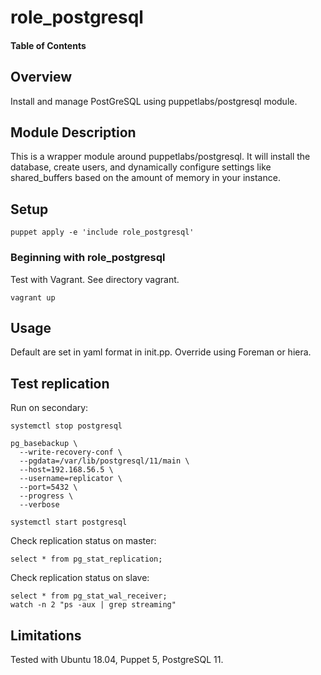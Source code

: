 # role_postgresql

#### Table of Contents

## Overview

Install and manage PostGreSQL using puppetlabs/postgresql module.

## Module Description

This is a wrapper module around puppetlabs/postgresql. It will install the database, create users, and dynamically configure settings like shared_buffers based on the amount of memory in your instance.

## Setup

    puppet apply -e 'include role_postgresql'

### Beginning with role_postgresql

Test with Vagrant. See directory vagrant.

    vagrant up

## Usage

Default are set in yaml format in init.pp. Override using Foreman or hiera. 

## Test replication

Run on secondary:

    systemctl stop postgresql

    pg_basebackup \
      --write-recovery-conf \
      --pgdata=/var/lib/postgresql/11/main \
      --host=192.168.56.5 \
      --username=replicator \
      --port=5432 \
      --progress \
      --verbose

    systemctl start postgresql
    
Check replication status on master:

    select * from pg_stat_replication;

Check replication status on slave:

    select * from pg_stat_wal_receiver;
    watch -n 2 "ps -aux | grep streaming"

## Limitations

Tested with Ubuntu 18.04, Puppet 5, PostgreSQL 11.
